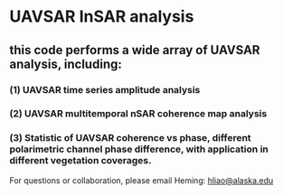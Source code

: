 # UAVSAR InSAR analysis
## this code performs a wide array of UAVSAR analysis, including:
### (1) UAVSAR time series amplitude analysis
### (2) UAVSAR multitemporal nSAR coherence map analysis
### (3) Statistic of UAVSAR coherence vs phase, different polarimetric channel phase difference, with application in different vegetation coverages.

For questions or collaboration, please email Heming: hliao@alaska.edu
